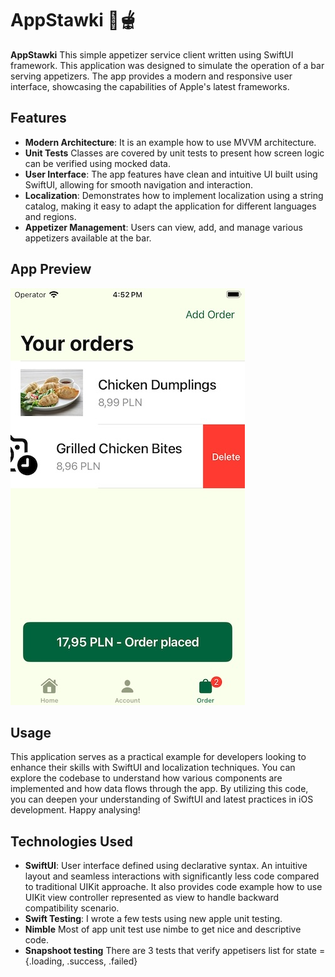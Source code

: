 # AppStawki 🥟🫕

**AppStawki** This simple appetizer service client written using SwiftUI framework. This application was designed to simulate the operation of a bar serving appetizers. The app provides a modern and responsive user interface, showcasing the capabilities of Apple's latest frameworks.

## Features

- **Modern Architecture**: It is an example how to use MVVM architecture.
- **Unit Tests** Classes are covered by unit tests to present how screen logic can be verified using mocked data. 
- **User Interface**: The app features have clean and intuitive UI built using SwiftUI, allowing for smooth navigation and interaction.
- **Localization**: Demonstrates how to implement localization using a string catalog, making it easy to adapt the application for different languages and regions.
- **Appetizer Management**: Users can view, add, and manage various appetizers available at the bar.

## App Preview

![Screenshot of AppStawki](./AppPreview.jpeg)  

## Usage
This application serves as a practical example for developers looking to enhance their skills with SwiftUI and localization techniques. You can explore the codebase to understand how various components are implemented and how data flows through the app. By utilizing this code, you can deepen your understanding of SwiftUI and latest practices in iOS development. Happy analysing!

## Technologies Used

- **SwiftUI**: User interface defined using declarative syntax. An intuitive layout and seamless interactions with significantly less code compared to traditional UIKit approache. It also provides code example how to use UIKit view controller represented as view to handle backward compatibility scenario.
- **Swift Testing**: I wrote a few tests using new apple unit testing. 
- **Nimble** Most of app unit test use nimbe to get nice and descriptive code.
- **Snapshoot testing** There are 3 tests that verify appetisers list for state = {.loading, .success, .failed}
